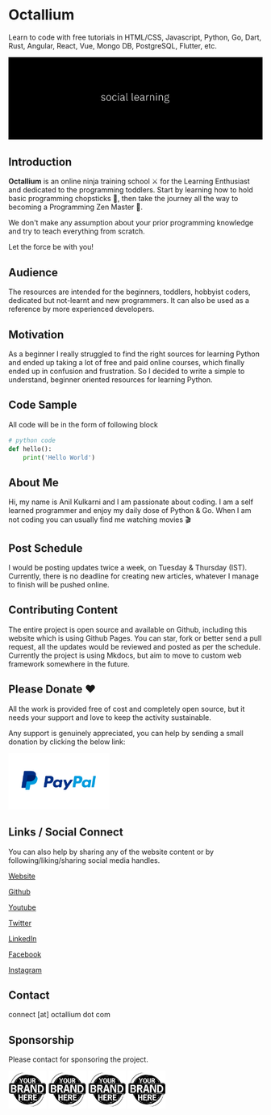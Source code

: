 # Octallium

Learn to code with free tutorials in HTML/CSS, Javascript, Python, Go, Dart, Rust, Angular, React, Vue, Mongo DB, PostgreSQL, Flutter, etc.

![Banner](./docs/images/pages/octallium-landing-page-banner.png)

## Introduction

**Octallium** is an online ninja training school ⚔️ for the Learning Enthusiast and dedicated to the programming toddlers. Start by learning how to hold basic programming chopsticks 🥢, then take the journey all the way to becoming a Programming Zen Master 🐲.

We don't make any assumption about your prior programming knowledge and try to teach everything from scratch.

Let the force be with you!

## Audience

The resources are intended for the beginners, toddlers, hobbyist coders, dedicated but not-learnt and new programmers. It can also be used as a reference by more experienced developers.

## Motivation

As a beginner I really struggled to find the right sources for learning Python and ended up taking a lot of free and paid online courses, which finally ended up in confusion and frustration. So I decided to write a simple to understand, beginner oriented resources for learning Python.

## Code Sample

All code will be in the form of following block

```python
# python code
def hello():
    print('Hello World')
```

## About Me

Hi, my name is Anil Kulkarni and I am passionate about coding. I am a self learned programmer and enjoy my daily dose of Python & Go. When I am not coding you can usually find me watching movies 🎬

## Post Schedule

I would be posting updates twice a week, on Tuesday & Thursday (IST). Currently, there is no deadline for creating new articles, whatever I manage to finish will be pushed online.

## Contributing Content

The entire project is open source and available on Github, including this website which is using Github Pages. You can star, fork or better send a pull request, all the updates would be reviewed and posted as per the schedule. Currently the project is using Mkdocs, but aim to move to custom web framework somewhere in the future.

## Please Donate ❤️

All the work is provided free of cost and completely open source, but it needs your support and love to keep the activity sustainable.

Any support is genuinely appreciated, you can help by sending a small donation by clicking the below link:

[<img src="./images/paypal-logo.png" alt="Paypal" title="Paypal" width="200"/>](https://www.paypal.me/octallium)

## Links / Social Connect

You can also help by sharing any of the website content or by following/liking/sharing social media handles.

[Website](https://www.octallium.com)

[Github](https://www.github.com/octallium/website)

[Youtube](https://www.youtube.com/channel/UCEx4qP4PqDukN_EXMz4dC-Q)

[Twitter](https://twitter.com/octallium)

[LinkedIn](https://www.linkedin.com/company/octallium)

[Facebook](https://www.facebook.com/octallium)

[Instagram](https://www.instagram.com/octallium)

## Contact

connect [at] octallium dot com

## Sponsorship

Please contact for sponsoring the project.

<img src="./docs/images/your-brand.jpeg" alt="Sponsorship" title="Sponsorship" width="75"/>
<img src="./docs/images/your-brand.jpeg" alt="Sponsorship" title="Sponsorship" width="75"/>
<img src="./docs/images/your-brand.jpeg" alt="Sponsorship" title="Sponsorship" width="75"/>
<img src="./docs/images/your-brand.jpeg" alt="Sponsorship" title="Sponsorship" width="75"/>
